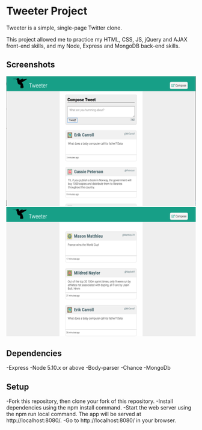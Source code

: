 # Tweeter Project


Tweeter is a simple, single-page Twitter clone.

This project allowed me to practice my HTML, CSS, JS, jQuery and AJAX front-end skills, and my Node, Express and MongoDB back-end skills.

## Screenshots

![screenshot of app in use](public/images/SS1.png)
![screenshot of app](public/images/SS2.png)

## Dependencies

-Express
-Node 5.10.x or above
-Body-parser
-Chance
-MongoDb

## Setup

-Fork this repository, then clone your fork of this repository.
-Install dependencies using the npm install command.
-Start the web server using the npm run local command. The app will be served at http://localhost:8080/.
-Go to http://localhost:8080/ in your browser.
